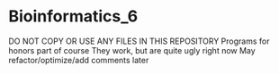 # Bioinformatics_6
DO NOT COPY OR USE ANY FILES IN THIS REPOSITORY
Programs for honors part of course
They work, but are quite ugly right now
May refactor/optimize/add comments later
